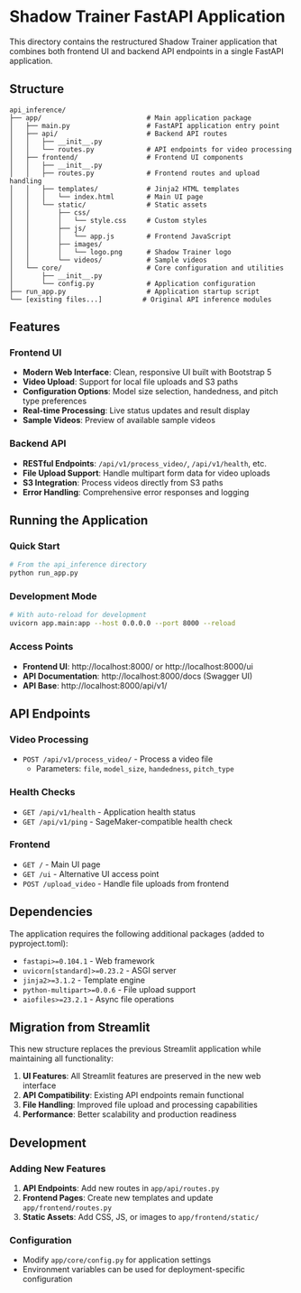 # Shadow Trainer FastAPI Application

This directory contains the restructured Shadow Trainer application that combines both frontend UI and backend API endpoints in a single FastAPI application.

## Structure

```
api_inference/
├── app/                          # Main application package
│   ├── main.py                   # FastAPI application entry point
│   ├── api/                      # Backend API routes
│   │   ├── __init__.py
│   │   └── routes.py             # API endpoints for video processing
│   ├── frontend/                 # Frontend UI components
│   │   ├── __init__.py
│   │   ├── routes.py             # Frontend routes and upload handling
│   │   ├── templates/            # Jinja2 HTML templates
│   │   │   └── index.html        # Main UI page
│   │   └── static/               # Static assets
│   │       ├── css/
│   │       │   └── style.css     # Custom styles
│   │       ├── js/
│   │       │   └── app.js        # Frontend JavaScript
│   │       ├── images/
│   │       │   └── logo.png      # Shadow Trainer logo
│   │       └── videos/           # Sample videos
│   └── core/                     # Core configuration and utilities
│       ├── __init__.py
│       └── config.py             # Application configuration
├── run_app.py                    # Application startup script
└── [existing files...]          # Original API inference modules
```

## Features

### Frontend UI
- **Modern Web Interface**: Clean, responsive UI built with Bootstrap 5
- **Video Upload**: Support for local file uploads and S3 paths
- **Configuration Options**: Model size selection, handedness, and pitch type preferences
- **Real-time Processing**: Live status updates and result display
- **Sample Videos**: Preview of available sample videos

### Backend API
- **RESTful Endpoints**: `/api/v1/process_video/`, `/api/v1/health`, etc.
- **File Upload Support**: Handle multipart form data for video uploads
- **S3 Integration**: Process videos directly from S3 paths
- **Error Handling**: Comprehensive error responses and logging

## Running the Application

### Quick Start
```bash
# From the api_inference directory
python run_app.py
```

### Development Mode
```bash
# With auto-reload for development
uvicorn app.main:app --host 0.0.0.0 --port 8000 --reload
```

### Access Points
- **Frontend UI**: http://localhost:8000/ or http://localhost:8000/ui
- **API Documentation**: http://localhost:8000/docs (Swagger UI)
- **API Base**: http://localhost:8000/api/v1/

## API Endpoints

### Video Processing
- `POST /api/v1/process_video/` - Process a video file
  - Parameters: `file`, `model_size`, `handedness`, `pitch_type`

### Health Checks
- `GET /api/v1/health` - Application health status
- `GET /api/v1/ping` - SageMaker-compatible health check

### Frontend
- `GET /` - Main UI page
- `GET /ui` - Alternative UI access point
- `POST /upload_video` - Handle file uploads from frontend

## Dependencies

The application requires the following additional packages (added to pyproject.toml):
- `fastapi>=0.104.1` - Web framework
- `uvicorn[standard]>=0.23.2` - ASGI server
- `jinja2>=3.1.2` - Template engine
- `python-multipart>=0.0.6` - File upload support
- `aiofiles>=23.2.1` - Async file operations

## Migration from Streamlit

This new structure replaces the previous Streamlit application while maintaining all functionality:

1. **UI Features**: All Streamlit features are preserved in the new web interface
2. **API Compatibility**: Existing API endpoints remain functional
3. **File Handling**: Improved file upload and processing capabilities
4. **Performance**: Better scalability and production readiness

## Development

### Adding New Features
1. **API Endpoints**: Add new routes in `app/api/routes.py`
2. **Frontend Pages**: Create new templates and update `app/frontend/routes.py`
3. **Static Assets**: Add CSS, JS, or images to `app/frontend/static/`

### Configuration
- Modify `app/core/config.py` for application settings
- Environment variables can be used for deployment-specific configuration
